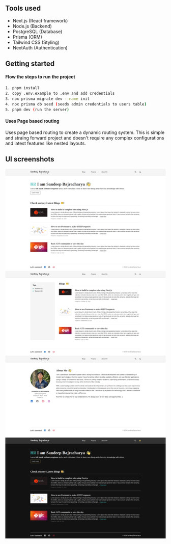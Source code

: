 ## Tools used
- Next.js (React framework)
- Node.js (Backend)
- PostgreSQL (Database)
- Prisma (ORM)
- Tailwind CSS (Styling)
- NextAuth (Authentication)

## Getting started
#### Flow the steps to run the project

```bash
1. pnpm install
2. copy .env.example to .env and add credentials
3. npx prisma migrate dev --name init
4. npx prisma db seed (seeds admin credentials to users table)
5. pnpm dev (run the server)
```

#### Uses Page based routing
Uses page based routing to create a dynamic routing system. This is simple and straing forward project and doesn't require any complex configurations and latest features like nested layouts.

## UI screenshots
![Home page screenshot](public/images/screenshots/homepage-ss.png)
![blog page screenshot](public/images/screenshots/blogs-ss.png)
![about page screenshot](public/images/screenshots/aboutpage-ss.png)
![dark-mode screenshot](public/images/screenshots/dark-mode-ss.png)

